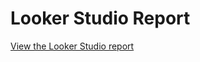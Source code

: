# Looker Studio Report

[View the Looker Studio report](https://lookerstudio.google.com/s/uFWMeE-K72Y)
